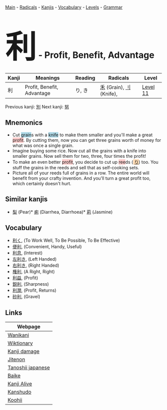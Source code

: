 <style> bigfont {font-size: 100px}</style>
[Main](../index.md) -
[Radicals](../radicals.md) -
[Kanjis](../kanjis.md) -
[Vocabulary](../vocabulary.md) -
[Levels](../levels.md) -
[Grammar](../grammar.md)
# <bigfont> 利</bigfont> - Profit, Benefit, Advantage 

| Kanji | Meanings | Reading | Radicals | Level |
| --- | --- | --- | --- | --- |
| 利 | Profit, Benefit, Advantage | り, き | [禾](../radicals/禾.md) (Grain), [刂](../radicals/刂.md) (Knife),  | [Level 11](../levels/wk_level11.md) |

Previous kanji: [別](別.md) Next kanji: [努](努.md) 

## Mnemonics
 * Cut <span style="background-color:#ADD8E6"> grain</span>s with a <span style="background-color:#ADD8E6"> knife</span> to make them smaller and you'll make a great <span style="background-color:#ffcccb"> profit</span>. By cutting them, now you can get three grains worth of money for what was once a single grain. 
* Imagine buying some rice. Now cut all the grains with a knife into smaller grains. Now sell them for two, three, four times the profit!
* To make an even better <span style="background-color:#ffcccb"> profit</span>, you decide to cut up <span style="background-color:#ffcccb"> ree</span>ds (<span style="background-color:#fed8b1"> [り](https://jisho.org/search/り)</span>) too. You stuff the grains in the reeds and sell that as self-cooking sets.
* Picture all of your reeds full of grains in a row. The entire world will benefit from your crafty invention. And you'll turn a great profit too, which certainly doesn't hurt.


## Similar kanjis
 * [梨](梨.md) (Pear)* [痢](痢.md) (Diarrhea, Diarrhoea)* [莉](莉.md) (Jasmine)


## Vocabulary
 * [利く](../vocabulary/利.md), (To Work Well, To Be Possible, To Be Effective)
* [便利](../vocabulary/利.md), (Convenient, Handy, Useful)
* [利息](../vocabulary/利.md), (Interest)
* [左利き](../vocabulary/利.md), (Left Handed)
* [右利き](../vocabulary/利.md), (Right Handed)
* [権利](../vocabulary/利.md), (A Right, Right)
* [利益](../vocabulary/利.md), (Profit)
* [鋭利](../vocabulary/利.md), (Sharpness)
* [利潤](../vocabulary/利.md), (Profit, Returns)
* [砂利](../vocabulary/利.md), (Gravel)



## Links 

| Webpage |
| --- |
| [Wanikani          ](https://www.wanikani.com/kanji/利) |
| [Wiktionary        ](https://en.wiktionary.org/wiki/利) |
| [Kanji damage      ](http://www.kanjidamage.com/kanji/search?utf8=✓&q=利) |
| [Jitenon           ](https://jitenon.com/kanji/利) |
| [Tanoshii japanese ](https://www.tanoshiijapanese.com/dictionary/kanji.cfm?k=利) |
| [Baike             ](https://baike.baidu.com/item/利) |
| [Kanji Alive       ](https://app.kanjialive.com/利) |
| [Kanshudo          ](https://www.kanshudo.com/searchmn?q=利) |
| [Koohii            ](https://kanji.koohii.com/study/kanji/利) |
